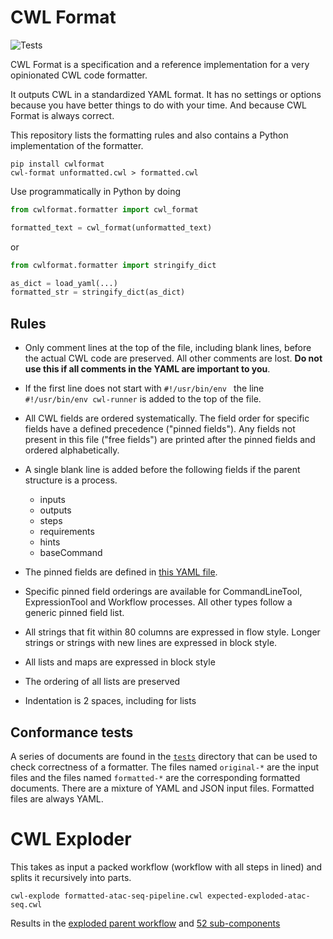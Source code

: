 # CWL Format

![Tests](https://github.com/rabix/cwl-format/workflows/Tests/badge.svg)

CWL Format is a specification and a reference implementation for
a very opinionated CWL code formatter.

It outputs CWL in a standardized YAML format. It has no settings or
options because you have better things to do with your time. And because
CWL Format is always correct.

This repository lists the formatting rules and also contains a Python
implementation of the formatter.

```
pip install cwlformat
cwl-format unformatted.cwl > formatted.cwl
```

Use programmatically in Python by doing

```python
from cwlformat.formatter import cwl_format

formatted_text = cwl_format(unformatted_text)
```

or

```python
from cwlformat.formatter import stringify_dict

as_dict = load_yaml(...)
formatted_str = stringify_dict(as_dict)
```

## Rules

- Only comment lines at the top of the file, including blank lines,
  before the actual CWL code are preserved. All other comments are lost.
  **Do not use this if all comments in the YAML are important to you**. 

- If the first line does not start with `#!/usr/bin/env ` the line
  `#!/usr/bin/env cwl-runner` is added to the top of the file.

- All CWL fields are ordered systematically. The field order for specific 
  fields have a defined precedence ("pinned fields"). Any fields not 
  present in this file ("free fields") are printed after the pinned fields 
  and ordered alphabetically.

- A single blank line is added before the following fields if the parent 
  structure is a process.
  - inputs
  - outputs
  - steps
  - requirements
  - hints
  - baseCommand

- The pinned fields are defined in [this YAML file][spec]. 

- Specific pinned field orderings are available for CommandLineTool, 
  ExpressionTool and Workflow processes. All other types follow a generic
  pinned field list.
 
- All strings that fit within 80 columns are expressed in flow style.
  Longer strings or strings with new lines are expressed in block style.

- All lists and maps are expressed in block style

- The ordering of all lists are preserved

- Indentation is 2 spaces, including for lists

[spec]: https://raw.githubusercontent.com/rabix/cwl-format/master/cwlformat/keyorder.yml

## Conformance tests

A series of documents are found in the [`tests`][tests] directory that can be used
to check correctness of a formatter. The files named `original-*` are the input files
and the files named `formatted-*` are the corresponding formatted documents. There
are a mixture of YAML and JSON input files. Formatted files are always YAML.

[tests]: https://github.com/rabix/cwl-format/tree/master/tests/cwl


# CWL Exploder

This takes as input a packed workflow (workflow with all steps in lined) and splits it
recursively into parts.

```
cwl-explode formatted-atac-seq-pipeline.cwl expected-exploded-atac-seq.cwl
```

Results in the [exploded parent workflow](https://github.com/rabix/cwl-format/blob/master/tests/cwl/expected-exploded-atac-seq.cwl)
and [52 sub-components](https://github.com/rabix/cwl-format/tree/master/tests/cwl/expected-exploded-atac-seq.cwl.steps)
